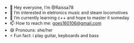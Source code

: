 - 👋 Hey everyone, I’m @Raissa78
- 👀 I’m interested in eletronics music and steam locomotives
- 🌱 I’m currently learning c++ and hope to master it someday
- 📫 How to reach me: goes160106@gmail.com
- 😄 Pronouns: she/her
- ⚡ Fun fact: i play guitar, keyboards and bass 

<!---
Raissa78/Raissa78 is a ✨ special ✨ repository because its `README.md` (this file) appears on your GitHub profile.
You can click the Preview link to take a look at your changes.
--->
